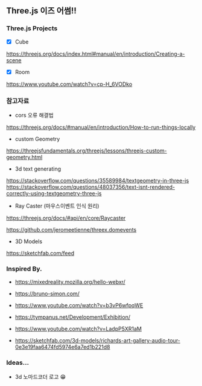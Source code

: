 ## Three.js 이즈 어썸!!

### Three.js Projects

- [x] Cube

https://threejs.org/docs/index.html#manual/en/introduction/Creating-a-scene

- [x] Room

https://www.youtube.com/watch?v=cp-H_6VODko

### 참고자료

- cors 오류 해결법

https://threejs.org/docs/#manual/en/introduction/How-to-run-things-locally

- custom Geometry

https://threejsfundamentals.org/threejs/lessons/threejs-custom-geometry.html

- 3d text generating

https://stackoverflow.com/questions/35589984/textgeometry-in-three-js
https://stackoverflow.com/questions/48037356/text-isnt-rendered-correctly-using-textgeometry-three-js

- Ray Caster (마우스이벤트 인식 원리)

https://threejs.org/docs/#api/en/core/Raycaster

https://github.com/jeromeetienne/threex.domevents

- 3D Models

https://sketchfab.com/feed

### Inspired By.

- https://mixedreality.mozilla.org/hello-webxr/

- https://bruno-simon.com/

- https://www.youtube.com/watch?v=b3vP6wfpqWE

- https://tympanus.net/Development/Exhibition/

- https://www.youtube.com/watch?v=LadpP5XR1aM

- https://sketchfab.com/3d-models/richards-art-gallery-audio-tour-0e3e19faa6474fd5974e6a7ed1b221d8

### Ideas...

- 3d 노마드코더 로고 😁
